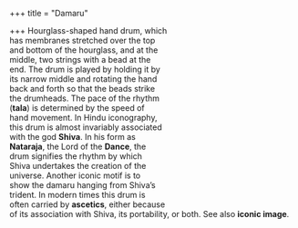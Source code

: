 +++
title = "Damaru"

+++
Hourglass-shaped hand drum, which  
has membranes stretched over the top  
and bottom of the hourglass, and at the  
middle, two strings with a bead at the  
end. The drum is played by holding it by  
its narrow middle and rotating the hand  
back and forth so that the beads strike  
the drumheads. The pace of the rhythm  
(**tala**) is determined by the speed of  
hand movement. In Hindu iconography,  
this drum is almost invariably associated  
with the god **Shiva**. In his form as  
**Nataraja**, the Lord of the **Dance**, the  
drum signifies the rhythm by which  
Shiva undertakes the creation of the  
universe. Another iconic motif is to  
show the damaru hanging from Shiva’s  
trident. In modern times this drum is  
often carried by **ascetics**, either because  
of its association with Shiva, its portability, or both. See also **iconic image**.